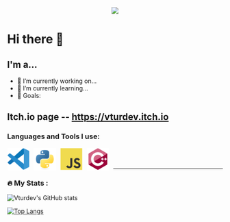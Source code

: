 <div id="header" align="center">
  <img src="Image link here" width="400"/>
</div>

# Hi there 👋

## I'm a...

- 🔭 I’m currently working on...
- 🌱 I’m currently learning...
- 🥅 Goals: 

## Itch.io page -- **https://vturdev.itch.io**

### Languages and Tools I use:

<img align="left" alt="Visual Studio Code" width="52px" src="https://github.com/devicons/devicon/blob/master/icons/vscode/vscode-original.svg" style="padding-right:10px;" />
<img align="left" alt="Python" width="52px" src="https://github.com/devicons/devicon/blob/master/icons/python/python-original.svg" style="padding-right:10px;" />
<img align="left" alt="Javascript" width="52px" src="https://github.com/devicons/devicon/blob/master/icons/javascript/javascript-original.svg" style="padding-right:10px;" />
<img align="left" alt="C++" width="52px" src="https://github.com/devicons/devicon/blob/master/icons/cplusplus/cplusplus-original.svg" style="padding-right:10px;" />

<br />
<br />

---

### :fire: My Stats :

![Vturdev's GitHub stats](https://github-readme-stats.vercel.app/api?username=Vturdev&show_icons=true&theme=merko)

[![Top Langs](https://github-readme-stats.vercel.app/api/top-langs/?username=Vturdev&layout=compact&theme=vision-friendly-dark)](https://github.com/anuraghazra/github-readme-stats)
